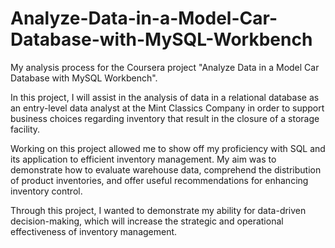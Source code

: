# Analyze-Data-in-a-Model-Car-Database-with-MySQL-Workbench
My analysis process for the Coursera project "Analyze Data in a Model Car Database with MySQL Workbench".

In this project, I will assist in the analysis of data in a relational database as an entry-level data analyst at the Mint Classics Company in order to support business choices regarding inventory that result in the closure of a storage facility.

Working on this project allowed me to show off my proficiency with SQL and its application to efficient inventory management. My aim was to demonstrate how to evaluate warehouse data, comprehend the distribution of product inventories, and offer useful recommendations for enhancing inventory control.

Through this project, I wanted to demonstrate my ability for data-driven decision-making, which will increase the strategic and operational effectiveness of inventory management.

